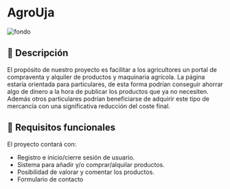 # AgroUja

![fondo](https://user-images.githubusercontent.com/49394226/111911219-e9466700-8a64-11eb-930f-0e8f88fcbbf9.jpg)

## 🌳 Descripción

El propósito de nuestro proyecto es facilitar a los agricultores un portal de compraventa y alquiler de productos y maquinaria agrícola.
La página estaría orientada para particulares, de esta forma podrían conseguir ahorrar algo de dinero a la hora de publicar los productos que ya no necesiten. Además otros particulares podrían beneficiarse de adquirir este tipo de mercancía con una significativa reducción del coste final.

## 📢 Requisitos funcionales

El proyecto contará con:

- Registro e inicio/cierre sesión de usuario.
- Sistema para añadir y/o comprar/alquilar productos.
- Posibilidad de valorar y comentar los productos.
- Formulario de contacto
